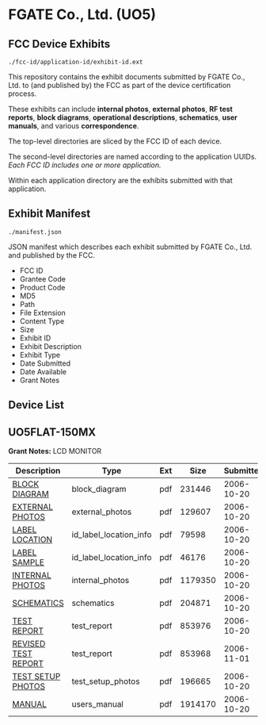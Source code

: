 # FGATE Co., Ltd. (UO5)
## FCC Device Exhibits

```
./fcc-id/application-id/exhibit-id.ext
```

This repository contains the exhibit documents submitted by FGATE Co., Ltd. to (and published by) the FCC as part of the device certification process.

These exhibits can include **internal photos**, **external photos**, **RF test reports**, **block diagrams**, **operational descriptions**, **schematics**, **user manuals**, and various **correspondence**.

The top-level directories are sliced by the FCC ID of each device.

The second-level directories are named according to the application UUIDs. *Each FCC ID includes one or more application.*

Within each application directory are the exhibits submitted with that application. 

## Exhibit Manifest

```
./manifest.json
```

JSON manifest which describes each exhibit submitted by FGATE Co., Ltd. and published by the FCC.

- FCC ID
- Grantee Code
- Product Code
- MD5
- Path
- File Extension
- Content Type
- Size
- Exhibit ID
- Exhibit Description
- Exhibit Type
- Date Submitted
- Date Available
- Grant Notes

## Device List
## UO5FLAT-150MX
**Grant Notes:** LCD MONITOR

| Description | Type | Ext | Size | Submitted | Available |
| ----------- | ---- | --- | ---- | --------- | --------- |
| [BLOCK DIAGRAM](UO5FLAT-150MX/0206a756bf900d2fbc4912a39374fce2/718454.pdf) | block_diagram | pdf | 231446 | 2006-10-20 | 2006-10-20 |
| [EXTERNAL PHOTOS](UO5FLAT-150MX/0206a756bf900d2fbc4912a39374fce2/718457.pdf) | external_photos | pdf | 129607 | 2006-10-20 | 2006-10-20 |
| [LABEL LOCATION](UO5FLAT-150MX/0206a756bf900d2fbc4912a39374fce2/718450.pdf) | id_label_location_info | pdf | 79598 | 2006-10-20 | 2006-10-20 |
| [LABEL SAMPLE](UO5FLAT-150MX/0206a756bf900d2fbc4912a39374fce2/718451.pdf) | id_label_location_info | pdf | 46176 | 2006-10-20 | 2006-10-20 |
| [INTERNAL PHOTOS](UO5FLAT-150MX/0206a756bf900d2fbc4912a39374fce2/718449.pdf) | internal_photos | pdf | 1179350 | 2006-10-20 | 2006-10-20 |
| [SCHEMATICS](UO5FLAT-150MX/0206a756bf900d2fbc4912a39374fce2/718456.pdf) | schematics | pdf | 204871 | 2006-10-20 | 2006-10-20 |
| [TEST REPORT](UO5FLAT-150MX/0206a756bf900d2fbc4912a39374fce2/718452.pdf) | test_report | pdf | 853976 | 2006-10-20 | 2006-10-20 |
| [REVISED TEST REPORT](UO5FLAT-150MX/0206a756bf900d2fbc4912a39374fce2/723450.pdf) | test_report | pdf | 853968 | 2006-11-01 | 2006-10-20 |
| [TEST SETUP PHOTOS](UO5FLAT-150MX/0206a756bf900d2fbc4912a39374fce2/718453.pdf) | test_setup_photos | pdf | 196665 | 2006-10-20 | 2006-10-20 |
| [MANUAL](UO5FLAT-150MX/0206a756bf900d2fbc4912a39374fce2/718455.pdf) | users_manual | pdf | 1914170 | 2006-10-20 | 2006-10-20 |
